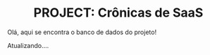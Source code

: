<h1 align="center">PROJECT: Crônicas de SaaS</h1>

Olá, aqui se encontra o banco de dados do projeto!

Atualizando....
